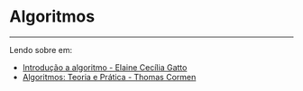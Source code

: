 # Algoritmos
---
Lendo sobre em:
* [Introdução a algoritmo - Elaine Cecília Gatto](https://www.embarcados.com.br/serie/introducao-a-algoritmos/)
* [Algoritmos: Teoria e Prática - Thomas Cormen](https://www.amazon.com.br/Algoritmos-Teoria-Pr%C3%A1tica-Thomas-Cormen/dp/8535236996)
